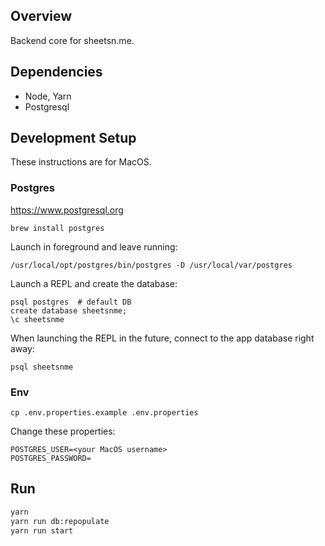 ## Overview

Backend core for sheetsn.me.

## Dependencies

- Node, Yarn
- Postgresql

## Development Setup

These instructions are for MacOS.

### Postgres
https://www.postgresql.org

    brew install postgres

Launch in foreground and leave running:

    /usr/local/opt/postgres/bin/postgres -D /usr/local/var/postgres

Launch a REPL and create the database:

    psql postgres  # default DB
    create database sheetsnme;
    \c sheetsnme

When launching the REPL in the future, connect to the app database right away:

    psql sheetsnme

### Env

    cp .env.properties.example .env.properties

Change these properties:

```
POSTGRES_USER=<your MacOS username>
POSTGRES_PASSWORD=
```

## Run

```bash
yarn
yarn run db:repopulate
yarn run start
```
